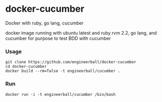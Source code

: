 # docker-cucumber
Docker with ruby, go lang, cucumber

docker image running with ubuntu latest and ruby rvm 2.2, go lang, and cucumber for purpose to test BDD with cucumber

### Usage

``` 
git clone https://github.com/engineerball/docker-cucumber
cd docker-cucumber
docker build --rm=false -t engineerball/cucumber .
````

### Run
``` 
docker run -i -t engineerball/cucumber /bin/bash
```

